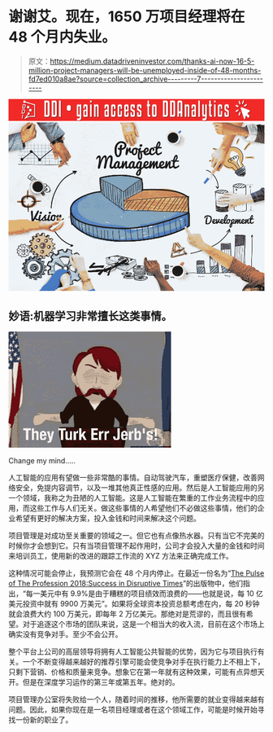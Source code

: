 # 谢谢艾。现在，1650 万项目经理将在 48 个月内失业。

> 原文：<https://medium.datadriveninvestor.com/thanks-ai-now-16-5-million-project-managers-will-be-unemployed-inside-of-48-months-fd7ed010a8ae?source=collection_archive---------7----------------------->

[![](img/5c6983f0ee3364437c190ca72c09954a.png)](http://www.track.datadriveninvestor.com/181206BRed)![](img/4bf2eea59d9164f38bacf8b8a0326fdf.png)

## 妙语:机器学习非常擅长这类事情。

![](img/a4e2309ff595e0702893b8aba12b2ad5.png)

Change my mind…..

人工智能的应用有望做一些非常酷的事情。自动驾驶汽车，重塑医疗保健，改善网络安全，免提内容调节，以及一堆其他真正性感的应用。然后是人工智能应用的另一个领域，我称之为丑陋的人工智能。这是人工智能在繁重的工作业务流程中的应用，而这些工作与人们无关。做这些事情的人希望他们不必做这些事情，他们的企业希望有更好的解决方案，投入金钱和时间来解决这个问题。

项目管理是对成功至关重要的领域之一。但它也有点像热水器。只有当它不完美的时候你才会想到它。只有当项目管理不起作用时，公司才会投入大量的金钱和时间来培训员工，使用新的改进的跟踪工作流的 XYZ 方法来正确完成工作。

这种情况可能会停止，我预测它会在 48 个月内停止。在最近一份名为“[The Pulse of The Profession 2018:Success in Disruptive Times](https://www.pmi.org/-/media/pmi/documents/public/pdf/learning/thought-leadership/pulse/pulse-of-the-profession-2018.pdf)”的出版物中，他们指出，“每一美元中有 9.9%是由于糟糕的项目绩效而浪费的——也就是说，每 10 亿美元投资中就有 9900 万美元”。如果将全球资本投资总额考虑在内，每 20 秒钟就会浪费大约 100 万美元，即每年 2 万亿美元。那绝对是荒谬的，而且很有希望。对于追逐这个市场的团队来说，这是一个相当大的收入流，目前在这个市场上确实没有竞争对手。至少不会公开。

整个平台上公司的高层领导将拥有人工智能公共智能的优势，因为它与项目执行有关。一个不断变得越来越好的推荐引擎可能会使竞争对手在执行能力上不相上下，只剩下营销、价格和质量来竞争。想象它在第一年就有这种效果，可能有点异想天开。但是在深度学习运作的第三年或第五年。绝对的。

项目管理办公室将失败给一个人，随着时间的推移，他所需要的就业变得越来越有问题。因此，如果你现在是一名项目经理或者在这个领域工作，可能是时候开始寻找一份新的职业了。